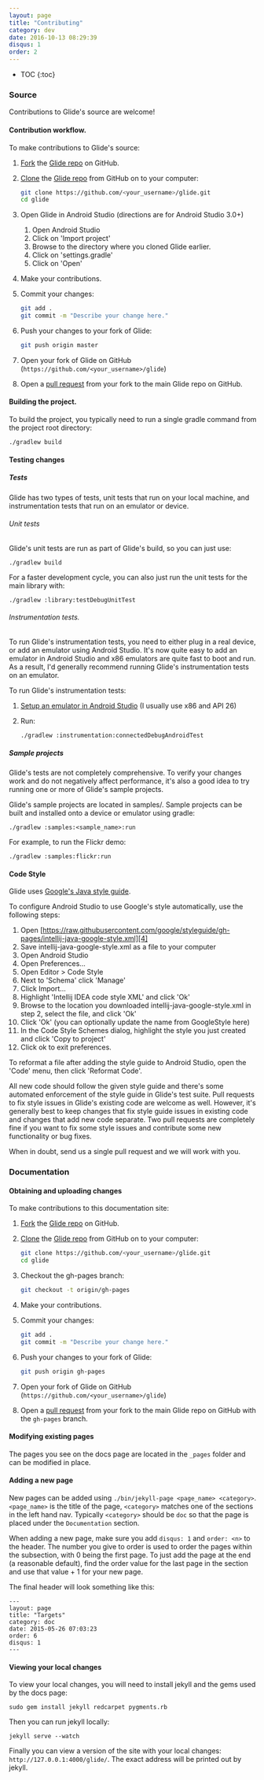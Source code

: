 ```yaml
---
layout: page
title: "Contributing"
category: dev
date: 2016-10-13 08:29:39
disqus: 1
order: 2
---
```

* TOC
{:toc}

### Source

Contributions to Glide's source are welcome!

#### Contribution workflow.

To make contributions to Glide's source:

1. [Fork][Github Fork] the [Glide repo][1] on GitHub.
2. [Clone][Github Clone] the [Glide repo][1] from GitHub on to your computer:

   ```sh
   git clone https://github.com/<your_username>/glide.git
   cd glide
   ```

3. Open Glide in Android Studio (directions are for Android Studio 3.0+)
   1. Open Android Studio
   2. Click on 'Import project'
   3. Browse to the directory where you cloned Glide earlier.
   4. Click on 'settings.gradle'
   5. Click on 'Open'
3. Make your contributions.
4. Commit your changes:

   ```sh
   git add . 
   git commit -m "Describe your change here."
   ```

4. Push your changes to your fork of Glide:

   ```sh
   git push origin master
   ```
  
5. Open your fork of Glide on GitHub (`https://github.com/<your_username>/glide`)
6. Open a [pull request][2] from your fork to the main Glide repo on GitHub.


#### Building the project.

To build the project, you typically need to run a single gradle command from the project root directory:

``./gradlew build``


#### Testing changes

##### Tests

Glide has two types of tests, unit tests that run on your local machine, and instrumentation tests that run on an emulator or device.

###### Unit tests
Glide's unit tests are run as part of Glide's build, so you can just use:

 ``./gradlew build``

For a faster development cycle, you can also just run the unit tests for the main library with:

``./gradlew :library:testDebugUnitTest``

###### Instrumentation tests.

To run Glide's instrumentation tests, you need to either plug in a real device, or add an emulator using Android Studio. It's now quite easy to add an emulator in Android Studio and x86 emulators are quite fast to boot and run. As a result, I'd generally recommend running Glide's instrumentation tests on an emulator.

To run Glide's instrumentation tests:
1. [Setup an emulator in Android Studio][Android Studio emulator] (I usually use x86 and API 26)
2. Run:

    ``./gradlew :instrumentation:connectedDebugAndroidTest``

##### Sample projects

Glide's tests are not completely comprehensive. To verify your changes work and do not negatively affect performance, it's also a good idea to try running one or more of Glide's sample projects.

Glide's sample projects are located in samples/. Sample projects can be built and installed onto a device or emulator using gradle:

``./gradlew :samples:<sample_name>:run``

For example, to run the Flickr demo:

``./gradlew :samples:flickr:run``

#### Code Style

Glide uses [Google's Java style guide][3].

To configure Android Studio to use Google's style automatically, use the following steps:

1. Open [https://raw.githubusercontent.com/google/styleguide/gh-pages/intellij-java-google-style.xml][4]
2. Save intellij-java-google-style.xml as a file to your computer
3. Open Android Studio
4. Open Preferences...
5. Open Editor > Code Style
6. Next to 'Schema' click 'Manage'
7. Click Import...
8. Highlight 'Intellij IDEA code style XML' and click 'Ok'
9. Browse to the location you downloaded intellij-java-google-style.xml in step 2, select the file, and click 'Ok'
10. Click 'Ok' (you can optionally update the name from GoogleStyle here)
11. In the Code Style Schemes dialog, highlight the style you just created and click 'Copy to project'
12. Click ok to exit preferences.

To reformat a file after adding the style guide to Android Studio, open the 'Code' menu, then click 'Reformat Code'.

All new code should follow the given style guide and there's some automated enforcement of the style guide in Glide's test suite. Pull requests to fix style issues in Glide's existing code are welcome as well. However, it's generally best to keep changes that fix style guide issues in existing code and changes that add new code separate. Two pull requests are completely fine if you want to fix some style issues and contribute some new functionality or bug fixes. 

When in doubt, send us a single pull request and we will work with you.

### Documentation

#### Obtaining and uploading changes

To make contributions to this documentation site:

1. [Fork][Github Fork] the [Glide repo][1] on GitHub.
2. [Clone][Github Clone] the [Glide repo][1] from GitHub on to your computer:

   ```sh
   git clone https://github.com/<your_username>/glide.git
   cd glide
   ```

2. Checkout the gh-pages branch: 

   ```sh
   git checkout -t origin/gh-pages
   ```

3. Make your contributions.
4. Commit your changes:

   ```sh
   git add . 
   git commit -m "Describe your change here."
   ```

4. Push your changes to your fork of Glide:

   ```sh
   git push origin gh-pages 
   ```
  
5. Open your fork of Glide on GitHub (`https://github.com/<your_username>/glide`)
6. Open a [pull request][2] from your fork to the main Glide repo on GitHub with the ``gh-pages`` branch.

#### Modifying existing pages

The pages you see on the docs page are located in the ``_pages`` folder and can be modified in place.

#### Adding a new page
New pages can be added using ``./bin/jekyll-page <page_name> <category>``. ``<page_name>`` is the title of the page, ``<category>`` matches one of the sections in the left hand nav. Typically ``<category>`` should be ``doc`` so that the page is placed under the ``Documentation`` section.

When adding a new page, make sure you add ``disqus: 1`` and ``order: <n>`` to the header. The number you give to order is used to order the pages within the subsection, with 0 being the first page. To just add the page at the end (a reasonable default), find the order value for the last page in the section and use that value + 1 for your new page.

The final header will look something like this: 
```
---
layout: page
title: "Targets"
category: doc
date: 2015-05-26 07:03:23
order: 6
disqus: 1
---
```

#### Viewing your local changes

To view your local changes, you will need to install jekyll and the gems used by the docs page:

``sudo gem install jekyll redcarpet pygments.rb``

Then you can run jekyll locally:

``jekyll serve --watch``

Finally you can view a version of the site with your local changes: ``http://127.0.0.1:4000/glide/``. The exact address will be printed out by jekyll.

[1]: https://github.com/bumptech/glide
[2]: https://help.github.com/articles/creating-a-pull-request/
[3]: https://google.github.io/styleguide/javaguide.html
[4]: https://raw.githubusercontent.com/google/styleguide/gh-pages/intellij-java-google-style.xml
[Github Clone]: https://help.github.com/articles/cloning-a-repository/
[Github Fork]: https://help.github.com/articles/fork-a-repo/
[Android Studio Emulator]: https://developer.android.com/studio/run/managing-avds.html#createavd
